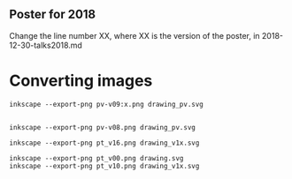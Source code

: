 Poster for 2018
---

Change the line number XX, where XX is the version of the poster, in 2018-12-30-talks2018.md

# Converting images

```
inkscape --export-png pv-v09:x.png drawing_pv.svg


inkscape --export-png pv-v08.png drawing_pv.svg

inkscape --export-png pt_v16.png drawing_v1x.svg

inkscape --export-png pt_v00.png drawing.svg
inkscape --export-png pt_v10.png drawing_v1x.svg
```

